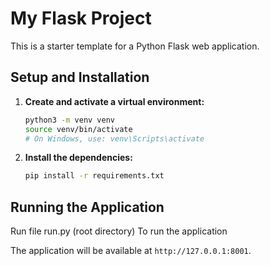 # My Flask Project

This is a starter template for a Python Flask web application.

## Setup and Installation

1.  **Create and activate a virtual environment:**
    ```bash
    python3 -m venv venv
    source venv/bin/activate
    # On Windows, use: venv\Scripts\activate
    ```

2.  **Install the dependencies:**
    ```bash
    pip install -r requirements.txt
    ```

## Running the Application

Run file run.py (root directory) To run the application 


The application will be available at `http://127.0.0.1:8001`.